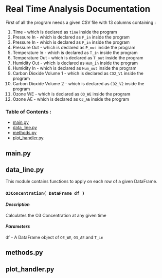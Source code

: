 # Real Time Analysis Documentation

First of all the program needs a given CSV file with 13 columns containing :
1. Time - which is declared as `time` inside the program
2. Pressure In - which is declared as `P_in` inside the program
3. Pressure In - which is declared as `P_in` inside the program
4. Pressure Out - which is declared as `P_out` inside the program
5. Temperature In - which is declared as `T_in` inside the program
6. Temperature Out - which is declared as `T_out` inside the program
7. Humidity Out - which is declared as `Hum_in` inside the program
8. Humidity In - which is declared as `Hum_out` inside the program
9. Carbon Dioxide Volume 1 - which is declared as `CO2_V1` inside the program
10. Carbon Dioxide Volume 2 - which is declared as `CO2_V2` inside the program
11. Ozone WE - which is declared as `O3_WE` inside the program
12. Ozone AE - which is declared as `O3_AE` inside the program

### Table of Contents :
- [main.py](#mainpy)
- [data_line.py](#data_linepy)
- [methods.py](#methodspy)
- [plot_handler.py](#plot_handlerpy)


## main.py

## data_line.py
This module contains functions to apply on each row of a given DataFrame.

### `O3Concentration( DataFrame df )`
#### *Description*
Calculates the O3 Concentration at any given time

#### *Parameters*
df - A DataFrame object of `OE_WE`, `O3_AE` and `T_in`


## methods.py

## plot_handler.py
